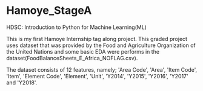 # Hamoye_StageA
HDSC: Introduction to Python for Machine Learning(ML)

This is my first Hamoye Internship tag along project. This graded project uses dataset that was provided by the Food and Agriculture Organization of the United Nations and some basic EDA were performs in the dataset(FoodBalanceSheets_E_Africa_NOFLAG.csv).

The dataset consists of 12 features, namely; 'Area Code', 'Area', 'Item Code', 'Item', 'Element Code', 'Element', 'Unit', 'Y2014', 'Y2015', 'Y2016', 'Y2017' and 'Y2018'.

 
